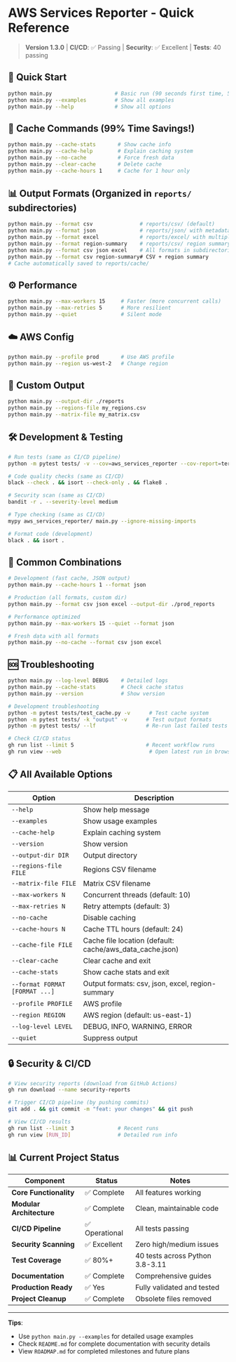 # AWS Services Reporter - Quick Reference

> **Version 1.3.0** | **CI/CD**: ✅ Passing | **Security**: ✅ Excellent | **Tests**: 40 passing

## 🚀 **Quick Start**

```bash
python main.py                    # Basic run (90 seconds first time, 5 seconds after)
python main.py --examples         # Show all examples
python main.py --help             # Show all options
```

## 🔄 **Cache Commands** (99% Time Savings!)

```bash
python main.py --cache-stats       # Show cache info
python main.py --cache-help        # Explain caching system
python main.py --no-cache          # Force fresh data
python main.py --clear-cache       # Delete cache
python main.py --cache-hours 1     # Cache for 1 hour only
```

## 📊 **Output Formats** (Organized in `reports/` subdirectories)

```bash
python main.py --format csv               # reports/csv/ (default)
python main.py --format json              # reports/json/ with metadata
python main.py --format excel             # reports/excel/ with multiple sheets
python main.py --format region-summary    # reports/csv/ region summary only
python main.py --format csv json excel    # All formats in subdirectories
python main.py --format csv region-summary# CSV + region summary
# Cache automatically saved to reports/cache/
```

## ⚙️ **Performance**

```bash
python main.py --max-workers 15     # Faster (more concurrent calls)
python main.py --max-retries 5      # More resilient
python main.py --quiet              # Silent mode
```

## ☁️ **AWS Config**

```bash
python main.py --profile prod       # Use AWS profile
python main.py --region us-west-2   # Change region
```

## 📁 **Custom Output**

```bash
python main.py --output-dir ./reports
python main.py --regions-file my_regions.csv
python main.py --matrix-file my_matrix.csv
```

## 🛠️ **Development & Testing**

```bash
# Run tests (same as CI/CD pipeline)
python -m pytest tests/ -v --cov=aws_services_reporter --cov-report=term-missing

# Code quality checks (same as CI/CD)
black --check . && isort --check-only . && flake8 .

# Security scan (same as CI/CD)
bandit -r . --severity-level medium

# Type checking (same as CI/CD)
mypy aws_services_reporter/ main.py --ignore-missing-imports

# Format code (development)
black . && isort .
```

## 🔧 **Common Combinations**

```bash
# Development (fast cache, JSON output)
python main.py --cache-hours 1 --format json

# Production (all formats, custom dir)
python main.py --format csv json excel --output-dir ./prod_reports

# Performance optimized
python main.py --max-workers 15 --quiet --format json

# Fresh data with all formats
python main.py --no-cache --format csv json excel
```

## 🆘 **Troubleshooting**

```bash
python main.py --log-level DEBUG    # Detailed logs
python main.py --cache-stats        # Check cache status  
python main.py --version            # Show version

# Development troubleshooting
python -m pytest tests/test_cache.py -v      # Test cache system
python -m pytest tests/ -k "output" -v      # Test output formats
python -m pytest tests/ --lf                # Re-run last failed tests

# Check CI/CD status
gh run list --limit 5                       # Recent workflow runs
gh run view --web                            # Open latest run in browser
```

## 📋 **All Available Options**

| Option | Description |
|--------|-------------|
| `--help` | Show help message |
| `--examples` | Show usage examples |
| `--cache-help` | Explain caching system |
| `--version` | Show version |
| `--output-dir DIR` | Output directory |
| `--regions-file FILE` | Regions CSV filename |
| `--matrix-file FILE` | Matrix CSV filename |
| `--max-workers N` | Concurrent threads (default: 10) |
| `--max-retries N` | Retry attempts (default: 3) |
| `--no-cache` | Disable caching |
| `--cache-hours N` | Cache TTL hours (default: 24) |
| `--cache-file FILE` | Cache file location (default: cache/aws_data_cache.json) |
| `--clear-cache` | Clear cache and exit |
| `--cache-stats` | Show cache stats and exit |
| `--format FORMAT [FORMAT ...]` | Output formats: csv, json, excel, region-summary |
| `--profile PROFILE` | AWS profile |
| `--region REGION` | AWS region (default: us-east-1) |
| `--log-level LEVEL` | DEBUG, INFO, WARNING, ERROR |
| `--quiet` | Suppress output |

## 🔒 **Security & CI/CD**

```bash
# View security reports (download from GitHub Actions)
gh run download --name security-reports

# Trigger CI/CD pipeline (by pushing commits)
git add . && git commit -m "feat: your changes" && git push

# View CI/CD results
gh run list --limit 3              # Recent runs
gh run view [RUN_ID]               # Detailed run info
```

## 📊 **Current Project Status**

| Component | Status | Notes |
|-----------|--------|---------|
| **Core Functionality** | ✅ Complete | All features working |
| **Modular Architecture** | ✅ Complete | Clean, maintainable code |
| **CI/CD Pipeline** | ✅ Operational | All tests passing |
| **Security Scanning** | ✅ Excellent | Zero high/medium issues |
| **Test Coverage** | ✅ 80%+ | 40 tests across Python 3.8-3.11 |
| **Documentation** | ✅ Complete | Comprehensive guides |
| **Production Ready** | ✅ Yes | Fully validated and tested |
| **Project Cleanup** | ✅ Complete | Obsolete files removed |

---

**Tips**:

- Use `python main.py --examples` for detailed usage examples
- Check `README.md` for complete documentation with security details
- View `ROADMAP.md` for completed milestones and future plans